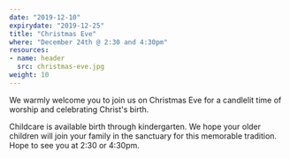 ```yaml
---
date: "2019-12-10"
expirydate: "2019-12-25"
title: "Christmas Eve"
where: "December 24th @ 2:30 and 4:30pm"
resources:
- name: header
  src: christmas-eve.jpg
weight: 10
---
```


We warmly welcome you to join us on Christmas Eve for a candlelit time of worship and celebrating Christ's birth. 

Childcare is available birth through kindergarten. We hope your older children will join your family in the sanctuary for this memorable tradition. Hope to see you at 2:30 or 4:30pm.

